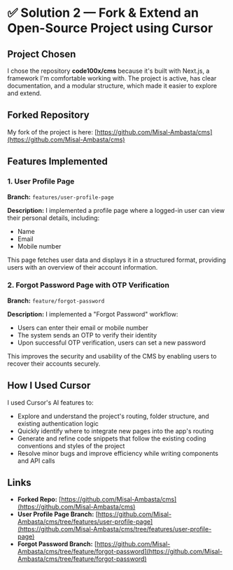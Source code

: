 # ✅ Solution 2 — Fork & Extend an Open-Source Project using Cursor

## Project Chosen

I chose the repository **code100x/cms** because it's built with Next.js, a framework I'm comfortable working with. The project is active, has clear documentation, and a modular structure, which made it easier to explore and extend.

## Forked Repository

My fork of the project is here: [https://github.com/Misal-Ambasta/cms](https://github.com/Misal-Ambasta/cms)

## Features Implemented

### 1. User Profile Page

**Branch:** `features/user-profile-page`

**Description:**
I implemented a profile page where a logged-in user can view their personal details, including:

- Name
- Email  
- Mobile number

This page fetches user data and displays it in a structured format, providing users with an overview of their account information.

### 2. Forgot Password Page with OTP Verification

**Branch:** `feature/forgot-password`

**Description:**
I implemented a "Forgot Password" workflow:

- Users can enter their email or mobile number
- The system sends an OTP to verify their identity
- Upon successful OTP verification, users can set a new password

This improves the security and usability of the CMS by enabling users to recover their accounts securely.

## How I Used Cursor

I used Cursor's AI features to:

- Explore and understand the project's routing, folder structure, and existing authentication logic
- Quickly identify where to integrate new pages into the app's routing
- Generate and refine code snippets that follow the existing coding conventions and styles of the project
- Resolve minor bugs and improve efficiency while writing components and API calls

## Links

- **Forked Repo:** [https://github.com/Misal-Ambasta/cms](https://github.com/Misal-Ambasta/cms)
- **User Profile Page Branch:** [https://github.com/Misal-Ambasta/cms/tree/features/user-profile-page](https://github.com/Misal-Ambasta/cms/tree/features/user-profile-page)
- **Forgot Password Branch:** [https://github.com/Misal-Ambasta/cms/tree/feature/forgot-password](https://github.com/Misal-Ambasta/cms/tree/feature/forgot-password)
